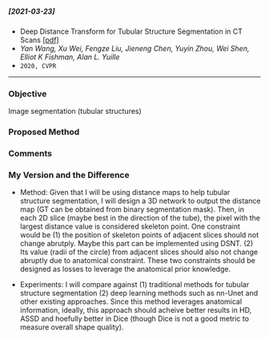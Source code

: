 ##### [2021-03-23]
-  Deep Distance Transform for Tubular Structure Segmentation in CT Scans [[pdf]](https://arxiv.org/pdf/1912.03383.pdf) 
- *Yan Wang, Xu Wei, Fengze Liu, Jieneng Chen, Yuyin Zhou, Wei Shen, Elliot K Fishman, Alan L. Yuille*
- `2020, CVPR`

****

### Objective
Image segmentation (tubular structures)

### Proposed Method


### Comments


### My Version and the Difference
- Method: Given that I will be using distance maps to help tubular structure segmentation, I will design a 3D network to output the distance map (GT can be obtained from binary segmentation mask). Then, in each 2D slice (maybe best in the direction of the tube), the pixel with the largest distance value is considered skeleton point. One constraint would be (1) the position of skeleton points of adjacent slices should not change abrutply. Maybe this part can be implemented using DSNT. (2) Its value (radii of the circle) from adjacent slices should also not change abruptly due to anatomical constraint. These two constraints should be designed as losses to leverage the anatomical prior knowledge.

- Experiments: I will compare against (1) traditional methods for tubular structure segmentation (2) deep learning methods such as nn-Unet and other existing approaches. Since this method leverages anatomical information, ideally, this approach should acheive better results in HD, ASSD and hoefully better in Dice (though Dice is not a good metric to measure overall shape quality). 